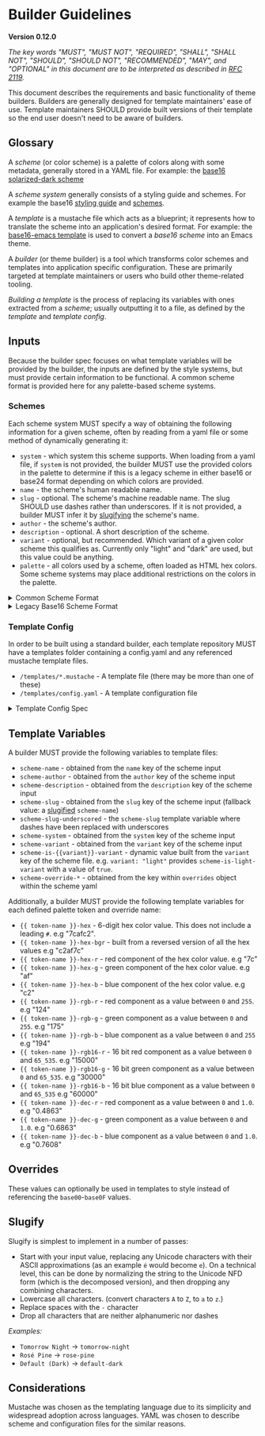 # Builder Guidelines
**Version 0.12.0**

*The key words "MUST", "MUST NOT", "REQUIRED", "SHALL", "SHALL NOT", "SHOULD",
"SHOULD NOT", "RECOMMENDED",  "MAY", and "OPTIONAL" in this document are to be
interpreted as described in [RFC 2119](https://datatracker.ietf.org/doc/html/rfc2119).*

This document describes the requirements and basic functionality of theme builders. Builders are generally designed for template maintainers' ease of use. Template maintainers SHOULD provide built versions of their template so the end user doesn't need to be aware of builders.

## Glossary

A _scheme_ (or color scheme) is a palette of colors along with some metadata, generally stored in a YAML file. For example: the [base16 solarized-dark scheme](https://github.com/tinted-theming/base16-schemes/blob/main/solarized-dark.yaml)

A _scheme system_ generally consists of a styling guide and schemes. For example the base16 [styling guide](./styling.md) and [schemes](https://github.com/tinted-theming/base16-schemes).

A _template_ is a mustache file which acts as a blueprint; it represents how to translate the scheme into an application's desired format. For example: the [base16-emacs template](https://github.com/tinted-theming/base16-emacs/blob/main/templates/default.mustache) is used to convert a _base16 scheme_ into an Emacs theme.

A _builder_ (or theme builder) is a tool which transforms color schemes and templates into application specific configuration. These are primarily targeted at template maintainers or users who build other theme-related tooling.

_Building a template_ is the process of replacing its variables with ones extracted from a _scheme_; usually outputting it to a file, as defined by the _template_ and _template config_.

## Inputs

Because the builder spec focuses on what template variables will be provided by the builder, the inputs are defined by the style systems, but must provide certain information to be functional. A common scheme format is provided here for any palette-based scheme systems.

### Schemes

Each scheme system MUST specify a way of obtaining the following information for a given scheme, often by reading from a yaml file or some method of dynamically generating it:

* `system` - which system this scheme supports. When loading from a yaml file, if `system` is not provided, the builder MUST use the provided colors in the palette to determine if this is a legacy scheme in either base16 or base24 format depending on which colors are provided.
* `name` - the scheme's human readable name.
* `slug` - optional. The scheme's machine readable name. The slug SHOULD use dashes rather than underscores. If it is not provided, a builder MUST infer it by [slugifying](#slugify) the scheme's name.
* `author` - the scheme's author.
* `description` - optional. A short description of the scheme.
* `variant` - optional, but recommended. Which variant of a given color scheme this qualifies as. Currently only "light" and "dark" are used, but this value could be anything.
* `palette` - all colors used by a scheme, often loaded as HTML hex colors. Some scheme systems may place additional restrictions on the colors in the palette.

<details>
  <summary>Common Scheme Format</summary>

The common scheme format is meant to be extensible so additional properties can be added in the future.

The [schemes repository](https://github.com/tinted-theming/schemes) provides branches for all backwards incompatible changes, so when a backwards incompatible change is made, the same repository can continue to be used. The main branch will always be the current stable spec. This repository has a separate folder for each scheme system, but it is valid to walk all yaml files and read them directly. All files starting with a `.` and the contents of all directories starting with a `.` MUST be ignored.

These files have the following structure:
```yaml
    system: "base16"
    name: "Scheme Name"
    slug: "scheme-name"
    author: "Scheme Author"
    description: "a short description of the scheme"
    variant: "'light' or 'dark'"
    palette:
      base00: "000000"
      base01: "111111"
      base02: "222222"
      base03: "333333"
      base04: "444444"
      base05: "555555"
      base06: "666666"
      base07: "777777"
      base08: "888888"
      base09: "999999"
      base0A: "aaaaaa"
      base0B: "bbbbbb"
      base0C: "cccccc"
      base0D: "dddddd"
      base0E: "eeeeee"
      base0F: "ffffff"
    overrides:
      # Defaults to base00
      default-background: base00

      # Defaults to base01
      lighter-background: base01

      # Defaults to base02
      selection-background: base02

      # Defaults to base03
      comments: base03
      highlighting: base03
      invisibles: base03
      line: base03

      # Defaults to base04
      dark-foreground: base04

      # Defaults to base05
      caret: base05
      default-foreground: base05
      delimiters: base05
      operators: base05

      # Defaults to base06
      light-foreground: base06

      # Defaults to base07
      brightest-foreground: base07

      # Defaults to base08
      diff-deleted: base08
      markup-link-text: base08
      markup-lists: base08
      variables: base08
      xml-tags: base08

      # Defaults to base09
      boolean: base09
      classes: base0A
      constants: base09
      integers: base09
      markup-link-url: base09
      xml-attributes: base09

      # Defaults to base0A
      markup-bold: base0A
      search-text-background: base0A

      # Defaults to base0B
      diff-inserted: base0B
      inherited-class: base0B
      markup-code: base0B
      strings: base0B

      # Defaults to base0C
      escape-characters: base0C
      markup-quotes: base0C
      regular-expressions: base0C
      support: base0C

      # Defaults to base0D
      attribute-ids: base0D
      functions: base0D
      headings: base0D
      methods: base0D

      # Defaults to base0E
      diff-changes: base0E
      keywords: base0E
      markup-italics: base0E
      selector: base0E
      storage: base0E

      # Defaults to base0F
      embedded-language-tags: base0F
      deprecated-section: base0F
```

When scheme is loaded from a common scheme file, the following specifics apply:

- all color values MUST be in HTML hex format and MAY be preceded by a `#`.

</details>

<details>
  <summary>Legacy Base16 Scheme Format</summary>

This format is deprecated and is included for backwards compatibility reasons. An archived version of all base16 schemes can be found [here](https://github.com/tinted-theming/base16-schemes).

The legacy scheme format is a fallback meant only for the Base16 and Base24 scheme systems.

These files have the following structure:

    scheme: "Scheme Name"
    author: "Scheme Author"
    description: "a short description of the scheme"
    base00: "000000"
    base01: "111111"
    base02: "222222"
    base03: "333333"
    base04: "444444"
    base05: "555555"
    base06: "666666"
    base07: "777777"
    base08: "888888"
    base09: "999999"
    base0A: "aaaaaa"
    base0B: "bbbbbb"
    base0C: "cccccc"
    base0D: "dddddd"
    base0E: "eeeeee"
    base0F: "ffffff"

When scheme is loaded from a legacy scheme file, the following specifics apply:

- `system` will be inferred to be either `base16` or `base24` depending on which bases are provided.
- all color values MUST be in HTML hex format and MAY be preceded by a `#`.
- the `palette` children MUST all be top-level keys. It can be assumed that other than `scheme`, `author`, and `description` are `palette` color values.
- the scheme name MUST be specified using `scheme`, not `name`.

</details>

### Template Config

In order to be built using a standard builder, each template repository MUST have a templates folder containing a config.yaml and any referenced mustache template files.

- `/templates/*.mustache` - A template file (there may be more than one of these)
- `/templates/config.yaml` - A template configuration file

<details>
  <summary>Template Config Spec</summary>

These files have the following structure:

    default:
      supported-systems: [base16]
      filename: "output-directory-name/{{ scheme-system }}-{{ scheme-slug }}.file-extension"

    additional:
      extension: .another-extension
      output: output-directory-name

This example specifies that a Builder is to parse two template files: `templates/default.mustache` and `templates/additional.mustache`.

`supported-systems` defines a list containing all scheme systems this template should be rendered for. This defaults to an array containing only `base16`.

`filename` defines a mustache template which returns a filename relative to the template repository's root directory. All the [template variables](#template-variables) listed below are available. Builders MUST error if multiple files will be written with the same name.

`extension` and `output` are legacy options and SHOULD NOT be used by templates. If `filename` is not specified, the output filename will be `{{ output }}/{{ scheme-system }}-{{ scheme-slug }}.{{ extension }}`, relative to the template repository's root directory.

As an example, the above config will output the following files for the `base16` `default-dark` color scheme:

- `output-directory-name/base16-default-dark.file-extension`, built from `default.mustache`.
- `output-directory-name/base16-default-dark.another-extension`, built from `additional.mustache`.

</details>

## Template Variables

A builder MUST provide the following variables to template files:

- `scheme-name` - obtained from the `name` key of the scheme input
- `scheme-author` - obtained from the `author` key of the scheme input
- `scheme-description` - obtained from the `description` key of the scheme input
- `scheme-slug` - obtained from the `slug` key of the scheme input (fallback value: a [slugified](#slugify) `scheme-name`)
- `scheme-slug-underscored` - the `scheme-slug` template variable where dashes have been replaced with underscores
- `scheme-system` - obtained from the `system` key of the scheme input
- `scheme-variant` - obtained from the `variant` key of the scheme input
- `scheme-is-{{variant}}-variant` - dynamic value built from the `variant` key of the scheme file. e.g. `variant: "light"` provides `scheme-is-light-variant` with a value of `true`.
- `scheme-override-*` - obtained from the key within `overrides` object within the scheme yaml

Additionally, a builder MUST provide the following template variables for each defined palette token and override name:

- `{{ token-name }}-hex` - 6-digit hex color value. This does not include a leading `#`. e.g "7cafc2".
- `{{ token-name }}-hex-bgr` - built from a reversed version of all the hex values e.g "c2af7c"
- `{{ token-name }}-hex-r` - red component of the hex color value. e.g "7c"
- `{{ token-name }}-hex-g` - green component of the hex color value. e.g "af"
- `{{ token-name }}-hex-b` - blue component of the hex color value. e.g "c2"
- `{{ token-name }}-rgb-r` - red component as a value between `0` and `255`. e.g "124"
- `{{ token-name }}-rgb-g` - green component as a value between `0` and `255`. e.g "175"
- `{{ token-name }}-rgb-b` - blue component as a value between `0` and `255` e.g "194"
- `{{ token-name }}-rgb16-r` - 16 bit red component as a value between `0` and `65_535`. e.g "15000"
- `{{ token-name }}-rgb16-g` - 16 bit green component as a value between `0` and `65_535`. e.g "30000"
- `{{ token-name }}-rgb16-b` - 16 bit blue component as a value between `0` and `65_535` e.g "60000"
- `{{ token-name }}-dec-r` - red component as a value between `0` and `1.0`. e.g "0.4863"
- `{{ token-name }}-dec-g` - green component as a value between `0` and `1.0`. e.g "0.6863"
- `{{ token-name }}-dec-b` - blue component as a value between `0` and `1.0`. e.g "0.7608"

## Overrides

These values can optionally be used in templates to style instead of referencing the `base00`-`base0F` values.

## Slugify

Slugify is simplest to implement in a number of passes:

* Start with your input value, replacing any Unicode characters with their ASCII approximations (as an example `é` would become `e`). On a technical level, this can be done by normalizing the string to the Unicode NFD form (which is the decomposed version), and then dropping any combining characters.
* Lowercase all characters. (convert characters `A` to `Z`, to `a` to `z`.)
* Replace spaces with the `-` character
* Drop all characters that are neither alphanumeric nor dashes

*Examples:*

* `Tomorrow Night` -> `tomorrow-night`
* `Rosé Pine` -> `rose-pine`
* `Default (Dark)` -> `default-dark`

## Considerations

Mustache was chosen as the templating language due to its simplicity and widespread adoption across languages. YAML was chosen to describe scheme and configuration files for the similar reasons.
